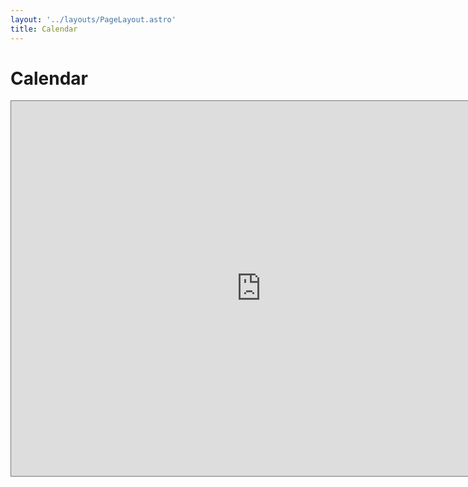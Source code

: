 ```yaml
---
layout: '../layouts/PageLayout.astro'
title: Calendar
---
```


<h1 class="font-bold text-3xl text-center p-4">Calendar</h1>

<div class="row">
  <iframe src="https://calendar.google.com/calendar/embed?height=600&wkst=1&bgcolor=%23ffffff&ctz=America%2FNew_York&src=YWFkaXRyYWh1bGthbWF0QGdtYWlsLmNvbQ&src=aTI1MmxnazFjMmdkMHQ5MnQ4OWc3dmpncGhpc3VsZDRAaW1wb3J0LmNhbGVuZGFyLmdvb2dsZS5jb20&src=bW1xczEzbmNpcTV0Z3E3c2JnbGZ0Zmd2OGwwM2pndXNAaW1wb3J0LmNhbGVuZGFyLmdvb2dsZS5jb20&src=dWZhaXMuY29tX2JjMnI2NmR0b2ltZDRibTBha3VpNG83cDRnQGdyb3VwLmNhbGVuZGFyLmdvb2dsZS5jb20&src=YWFzdS51ZkBnbWFpbC5jb20&src=dWZjb3Vuc2VsaW5nQGdtYWlsLmNvbQ&color=%23039BE5&color=%239E69AF&color=%233F51B5&color=%23E67C73&color=%23E4C441&color=%234285F4" style="border:solid 1px #777;margin: 0 auto;" width="800" height="600" frameborder="0" scrolling="no"></iframe>
    </div>
<br><br>
